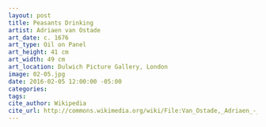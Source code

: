 ```yaml
---
layout: post
title: Peasants Drinking
artist: Adriaen van Ostade
art_date: c. 1676
art_type: Oil on Panel
art_height: 41 cm
art_width: 49 cm
art_location: Dulwich Picture Gallery, London
image: 02-05.jpg
date: 2016-02-05 12:00:00 -05:00
categories:
tags:
cite_author: Wikipedia
cite_url: http://commons.wikimedia.org/wiki/File:Van_Ostade,_Adriaen_-_Peasants_drinking_-_Google_Art_Project.jpg
---
```

